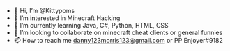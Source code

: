 - 👋 Hi, I’m @Kittypoms
- 👀 I’m interested in Minecraft Hacking
- 🌱 I’m currently learning Java, C#, Python, HTML, CSS
- 💞️ I’m looking to collaborate on minecraft cheat clients or general funnies
- 📫 How to reach me danny123morris123@gmail.com or PP Enjoyer#9182

<!---
Kittypoms/Kittypoms is a ✨ special ✨ repository because its `README.md` (this file) appears on your GitHub profile.
You can click the Preview link to take a look at your changes.
--->
